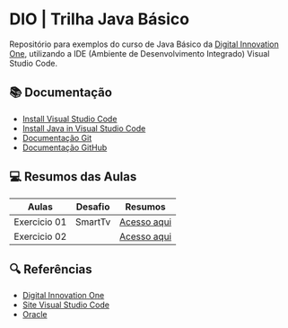 # DIO | Trilha Java Básico

Repositório para exemplos do curso de Java Básico da [Digital Innovation One](https://www.dio.me/), utilizando a IDE (Ambiente de Desenvolvimento Integrado) Visual Studio Code.

## 📚 Documentação
- [Install Visual Studio Code](https://code.visualstudio.com/)
- [Install Java in Visual Studio Code](https://code.visualstudio.com/docs/languages/java)
- [Documentação Git](https://www.git-scm.com/doc)
- [Documentação GitHub](https://docs.github.com/)

## 💻 Resumos das Aulas

| Aulas | Desafio| Resumos |
|-------|---------|---------|
|Exercicio 01|SmartTv | [Acesso aqui](https://github.com/otavioHFNS/dio-trilha-java-basico/tree/main/SISTEMA-SMAR-TV)|
|Exercicio 02| | [Acesso aqui]()|



## 🔍 Referências 
- [Digital Innovation One](https://www.dio.me/)
- [Site Visual Studio Code](https://code.visualstudio.com/)
- [Oracle](https://www.oracle.com/br/java/)